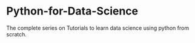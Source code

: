 # Python-for-Data-Science
The complete series on Tutorials to learn data science using python from scratch.
